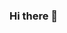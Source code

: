 ### Hi there 👋

<!--
**julia4/julia4** is a ✨ _special_ ✨ repository because its `README.md` (this file) appears on your GitHub profile.

Here are some ideas to get you started:

- 🔭 I’m currently looking for Senior Java Developer and Lead Java, DevOps for long term cooperation only for Ukrainian developers.
Hi-tech product company.
- 🌱 I’m currently learning HR manager course.
- 👯 I’m looking to collaborate on developers
- 💬 Ask me about vacancies in a company where I work for.
- 📫 How to reach me: mail - ajulia4@gmail.com, or https://t.me/u_jumay
- see you :)
